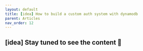 ```yaml
---
layout: default
title: [idea] How to build a custom auth system with dynamodb
parent: Articles
nav_order: 12
---
```


## [idea] Stay tuned to see the content 🤗